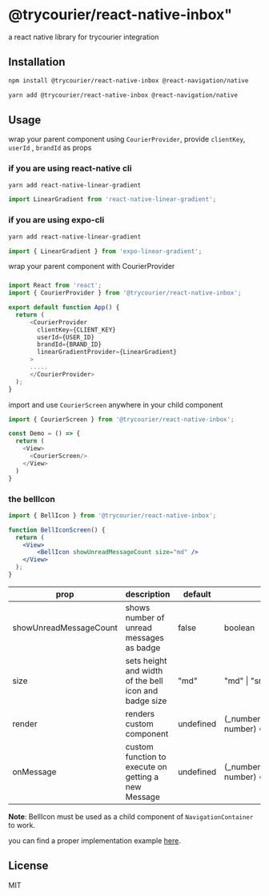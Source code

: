
# @trycourier/react-native-inbox"

a react native library for trycourier integration

## Installation

```sh
npm install @trycourier/react-native-inbox @react-navigation/native
```

```sh
yarn add @trycourier/react-native-inbox @react-navigation/native
```

## Usage 

wrap your parent component using `CourierProvider`, provide  `clientKey`,  `userId` , `brandId` as props

### if you are using react-native cli 
```sh
yarn add react-native-linear-gradient
```

```js
import LinearGradient from 'react-native-linear-gradient';
```

### if you are using expo-cli

```sh
yarn add react-native-linear-gradient 
```
```js
import { LinearGradient } from 'expo-linear-gradient';
```
wrap your parent component with CourierProvider


### 
```js
import React from 'react';
import { CourierProvider } from '@trycourier/react-native-inbox';

export default function App() {
  return (
      <CourierProvider
        clientKey={CLIENT_KEY}
        userId={USER_ID}
        brandId={BRAND_ID}
        linearGradientProvider={LinearGradient}
      >
      .....
      </CourierProvider>
  );
}
```

import and use `CourierScreen` anywhere in your child component

```js
import { CourierScreen } from '@trycourier/react-native-inbox';

const Demo = () => {
  return (
    <View>
      <CourierScreen/>
    </View>
  )
}
```

### the bellIcon

```jsx
import { BellIcon } from '@trycourier/react-native-inbox';

function BellIconScreen() {
  return (
    <View>
        <BellIcon showUnreadMessageCount size="md" />
    </View>
  );
}
```
|  prop| description | default | type |
|--|--|--|--|
|showUnreadMessageCount | shows number of unread messages as badge|	 false | boolean
| size | sets height and width of the bell icon and badge size| "md" | "md" \| "sm" \| "lg" 
|render| renders custom component| undefined | (_numberOfUnreadMessages: number) => JSX.Element|
|onMessage| custom function to execute on getting a new Message | undefined | (_numberOfUnreadMessages: number) => void

**Note**:  BellIcon must be used as a child component of `NavigationContainer` to work.

you can find a proper implementation example [here](https://github.com/trycourier/courier-react-native-inbox/tree/main/example).


## License

MIT

